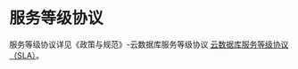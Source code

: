 # 服务等级协议
服务等级协议详见《政策与规范》-云数据库服务等级协议 [云数据库服务等级协议（SLA）](https://cloud.tencent.com/document/product/301/2001)。
